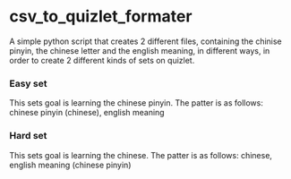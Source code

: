 # csv_to_quizlet_formater

A simple python script that creates 2 different files, containing the chinise pinyin, the chinese letter and the english meaning, in different ways, in order to create 2 different kinds of sets on quizlet.

### Easy set
This sets goal is learning the chinese pinyin. The patter is as follows: chinese pinyin (chinese), english meaning

### Hard set
This sets goal is learning the chinese. The patter is as follows: chinese, english meaning (chinese pinyin)
